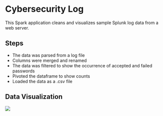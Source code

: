 # Cybersecurity Log
This Spark application cleans and visualizes sample Splunk log data from a web server.


## Steps
- The data was parsed from a log file
- Columns were merged and renamed
- The data was filtered to show the occurrence of accepted and failed passwords
- Pivoted the dataframe to show counts 
- Loaded the data as a .csv file

## Data Visualization
![](https://github.com/smithashley/cybersecuritylog/blob/main/images/with%20chart.png)
